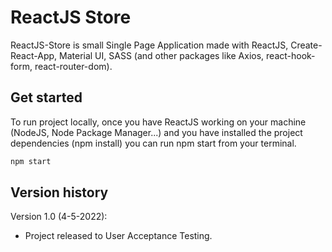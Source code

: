 # ReactJS Store

ReactJS-Store is small Single Page Application made with ReactJS, Create-React-App, Material UI, SASS (and other packages like Axios, react-hook-form, react-router-dom).

## Get started

To run project locally, once you have ReactJS working on your machine (NodeJS, Node Package Manager...) and you have installed the project dependencies (npm install) you can run npm start from your terminal.

```bash
npm start
```


## Version history

Version 1.0 (4-5-2022):
- Project released to User Acceptance Testing.